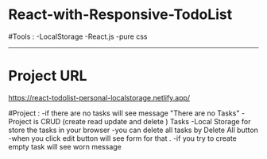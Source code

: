 # React-with-Responsive-TodoList

#Tools :
-LocalStorage
-React.js 
-pure css  
_____________________
# Project URL
https://react-todolist-personal-localstorage.netlify.app/


#Project :
-if there are no tasks will see message "There are no Tasks"
-Project is CRUD (create read update and delete ) Tasks 
-Local Storage for store the tasks in your browser 
-you can delete all tasks by Delete All button 
-when you click edit button will see form for that .
-if you try to create empty task will see worn message 
